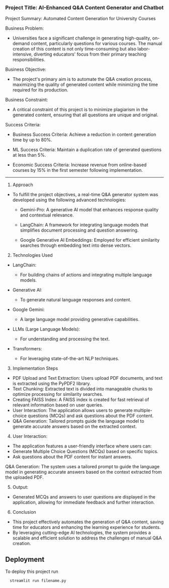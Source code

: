 ### Project Title: AI-Enhanced Q&A Content Generator and Chatbot
Project Summary: Automated Content Generation for University Courses


Business Problem:

- Universities face a significant challenge in generating high-quality, on-demand content, particularly questions for various courses. The manual creation of this content is not only time-consuming but also labor-intensive, diverting educators' focus from their primary teaching responsibilities.

Business Objective:

- The project's primary aim is to automate the Q&A creation process, maximizing the quality of generated content while minimizing the time required for its production.

Business Constraint:

- A critical constraint of this project is to minimize plagiarism in the generated content, ensuring that all questions are unique and original.

Success Criteria:

- Business Success Criteria: Achieve a reduction in content generation time by up to 80%.

- ML Success Criteria: Maintain a duplication rate of generated questions at less than 5%.

- Economic Success Criteria: Increase revenue from online-based courses by 15% in the first semester following implementation.




-------------------------------------------------------------------------------------------------------------------------------------------------------------------------
1. Approach
- To fulfill the project objectives, a real-time Q&A generator system was developed using the following advanced technologies:
  
  - Gemini-Pro: A generative AI model that enhances response quality and contextual relevance.

  - LangChain: A framework for integrating language models that simplifies document processing and question answering.

  -  Google Generative AI Embeddings: Employed for efficient similarity searches through embedding text into dense vectors.


2. Technologies Used
   
- LangChain:
  - For building chains of actions and integrating multiple language models.

- Generative AI:
  -  To generate natural language responses and content.

- Google Gemini:
  - A large language model providing generative capabilities.

- LLMs (Large Language Models):
  - For understanding and processing the text.

- Transformers:
  - For leveraging state-of-the-art NLP techniques.


3. Implementation Steps
- PDF Upload and Text Extraction: Users upload PDF documents, and text is extracted using the PyPDF2 library.
- Text Chunking: Extracted text is divided into manageable chunks to optimize processing for similarity searches.
- Creating FAISS Index: A FAISS index is created for fast retrieval of relevant information based on user queries.
- User Interaction: The application allows users to generate multiple-choice questions (MCQs) and ask questions about the PDF content.
- Q&A Generation: Tailored prompts guide the language model to generate accurate answers based on the extracted context.

4. User Interaction:
- The application features a user-friendly interface where users can:
- Generate Multiple Choice Questions (MCQs) based on specific topics.
- Ask questions about the PDF content for instant answers.

Q&A Generation:
The system uses a tailored prompt to guide the language model in generating accurate answers based on the context extracted from the uploaded PDF.

5. Output:
- Generated MCQs and answers to user questions are displayed in the application, allowing for immediate feedback and further interaction.


6. Conclusion
- This project effectively automates the generation of Q&A content, saving time for educators and enhancing the learning experience for students.
- By leveraging cutting-edge AI technologies, the system provides a scalable and efficient solution to address the challenges of manual Q&A creation.


## Deployment

To deploy this project run

```bash
  streamlit run filename.py
```


